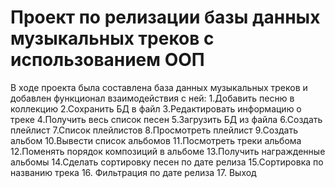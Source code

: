 # Проект по релизации базы данных музыкальных треков с использованием ООП


В ходе проекта была составлена база данных музыкальных треков и добавлен функционал взаимодействия с ней:
 1.Добавить песню в коллекцию
 2.Сохранить БД в файл
 3.Редактировать информацию о треке 
 4.Получить весь список песен
 5.Загрузить БД из файла
 6.Создать плейлист
 7.Список плейлистов
 8.Просмотреть плейлист
 9.Создать альбом
 10.Вывести список альбомов
 11.Посмотреть треки альбома
 12.Поменять порядок композиций в альбоме
 13.Получить награжденные альбомы
 14.Сделать сортировку песен по дате релиза
 15.Сортировка по названию трека
 16. Фильтрация по дате релиза
 17. Выход
